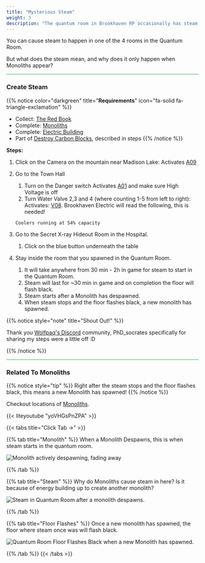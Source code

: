 ```yaml
---
title: "Mysterious Steam"
weight: 3
description: "The quantum room in Brookhaven RP occasionally has steam coming from one of the rooms, see how to activate it and how it relates to monoliths."
---
```


You can cause steam to happen in one of the 4 rooms in the Quantum Room. 

But what does the steam mean, and why does it only happen when Monoliths appear?



<hr style="background-color: #28b44c" size=8>

### Create Steam

{{% notice color="darkgreen" title="**Requirements**" icon="fa-solid fa-triangle-exclamation"  %}}
- Collect: [The Red Book](/lore/special_tools/the_red_book)
- Complete: [Monoliths](/lore/quests/monoliths) 
- Complete: [Electric Building](/lore/quests/electric_building)
- Part of [Destroy Carbon Blocks](/lore/quests/destroy_carbon_blocks), described in steps
{{% /notice %}}

**Steps:**

1. Click on the Camera on the mountain near Madison Lake: Activates [A09](/casebook/light_panel#a09)
1. Go to the Town Hall
	1. Turn on the Danger switch Activates [A01](/casebook/light_panel#a01) and make sure High Voltage is off
	2. Turn Water Valve 2,3 and 4 (where counting 1-5 from left to right): Activates: [V08](/casebook/light_panel#v08). Brookhaven Electric will read the following, this is needed! 
	
	`Coolers running at 54% capacity`
1. Go to the Secret X-ray Hideout Room in the Hospital. 
	1. Click on the blue button underneath the table
1. Stay inside the room that you spawned in the Quantum Room.
	1. It will take anywhere from 30 min - 2h in game for steam to start in the Quantum Room.
	1. Steam will last for ~30 min in game and on completion the floor will flash black.
	1. Steam starts after a Monolith has despawned.
	1. When steam stops and the floor flashes black, a new monolith has spawned.

{{% notice style="note" title="Shout Out!" %}}

Thank you [Wolfpaq's Discord](https://discord.gg/wolfpaqgames) community, PhD_socrates specifically for sharing my steps were a little off :D

{{% /notice %}}


<hr style="background-color: #28b44c" size=8>

### Related To Monoliths

{{% notice style="tip" %}}
Right after the steam stops and the floor flashes black, this means a new Monolith has spawned!
{{% /notice %}}

Checkout locations of [Monoliths](/lore/quests/monoliths).

{{< liteyoutube "yoVHGsPnZPA" >}}



{{< tabs title="Click Tab ->" >}}

{{% tab title="Monolith" %}}
When a Monolith Despawns, this is when steam starts in the quantum room.

![Monolith actively despawning, fading away](/images/bh/monolith-despawning.jpg)


{{% /tab %}}

{{% tab title="Steam" %}}
Why do Monoliths cause steam in here? Is it because of energy building up to create another monolith?

![Steam in Quantum Room after a monolith despawns.](/images/bh/steam-in-quantum-room.jpg)

{{% /tab %}}


{{% tab title="Floor Flashes" %}}
Once a new monolith has spawned, the floor where steam once was will flash black. 

![Quantum Room Floor Flashes Black when a new Monolith has spawned.](/images/bh/quantum-room-floor-flash-black.jpg)

{{% /tab %}}
{{< /tabs >}}


